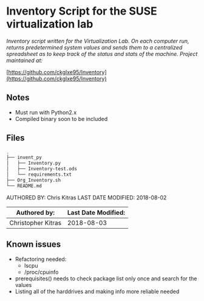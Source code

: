 Inventory Script for the SUSE virtualization lab
================================================

_Inventory script written for the Virtualization Lab. On each computer run, returns predetermined system values and sends them to a centralized spreadsheet as to keep track of the status and stats of the machine. Project maintained at:_

[https://github.com/ckglxe95/Inventory](https://github.com/ckglxe95/Inventory)

Notes
-------------
- Must run with Python2.x
- Compiled binary soon to be included

Files
-------------
```bash
.
├── invent_py
│   ├── Inventory.py
│   ├── Inventory-test.ods
│   └── requirements.txt
├── Org_Inventory.sh
└── README.md  
```

AUTHORED BY: Chris Kitras
LAST DATE MODIFIED: 2018-08-02

|   Authored by:   |   Last Date Modified:   |
|   ------------   |   -------------------   |
|   Christopher Kitras     |   2018-08-03  |

Known issues
-------------
- Refactoring needed:
    - lscpu
    - /proc/cpuinfo
- prerequisites() needs to check package list only once and search for the values
- Listing all of the harddrives and making info more reliable needed
